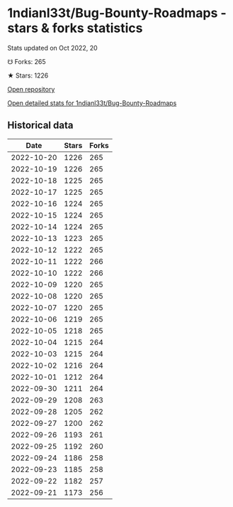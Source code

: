 # 1ndianl33t/Bug-Bounty-Roadmaps - stars & forks statistics

Stats updated on Oct 2022, 20

☋ Forks: 265

★ Stars: 1226

[Open repository](https://github.com/1ndianl33t/Bug-Bounty-Roadmaps)

[Open detailed stats for 1ndianl33t/Bug-Bounty-Roadmaps](https://reviewgithub.com/rep/1ndianl33t/Bug-Bounty-Roadmaps)

## Historical data
| Date | Stars | Forks |
|------|-------|-------|
| 2022-10-20 | 1226 | 265 | 
| 2022-10-19 | 1226 | 265 | 
| 2022-10-18 | 1225 | 265 | 
| 2022-10-17 | 1225 | 265 | 
| 2022-10-16 | 1224 | 265 | 
| 2022-10-15 | 1224 | 265 | 
| 2022-10-14 | 1224 | 265 | 
| 2022-10-13 | 1223 | 265 | 
| 2022-10-12 | 1222 | 265 | 
| 2022-10-11 | 1222 | 266 | 
| 2022-10-10 | 1222 | 266 | 
| 2022-10-09 | 1220 | 265 | 
| 2022-10-08 | 1220 | 265 | 
| 2022-10-07 | 1220 | 265 | 
| 2022-10-06 | 1219 | 265 | 
| 2022-10-05 | 1218 | 265 | 
| 2022-10-04 | 1215 | 264 | 
| 2022-10-03 | 1215 | 264 | 
| 2022-10-02 | 1216 | 264 | 
| 2022-10-01 | 1212 | 264 | 
| 2022-09-30 | 1211 | 264 | 
| 2022-09-29 | 1208 | 263 | 
| 2022-09-28 | 1205 | 262 | 
| 2022-09-27 | 1200 | 262 | 
| 2022-09-26 | 1193 | 261 | 
| 2022-09-25 | 1192 | 260 | 
| 2022-09-24 | 1186 | 258 | 
| 2022-09-23 | 1185 | 258 | 
| 2022-09-22 | 1182 | 257 | 
| 2022-09-21 | 1173 | 256 | 

